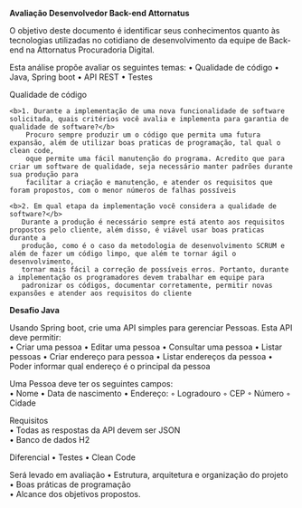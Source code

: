 <b>Avaliação Desenvolvedor Back-end Attornatus</b>

O objetivo deste documento é identificar seus conhecimentos quanto às tecnologias utilizadas no cotidiano de desenvolvimento da equipe de Back-end na Attornatus Procuradoria Digital.

Esta análise propõe avaliar os seguintes temas: 
    • Qualidade de código
    • Java, Spring boot
    • API REST
    • Testes

Qualidade de código

    <b>1. Durante a implementação de uma nova funcionalidade de software solicitada, quais critérios você avalia e implementa para garantia de qualidade de software?</b>
        Procuro sempre produzir um o código que permita uma futura expansão, além de utilizar boas praticas de programação, tal qual o clean code, 
        oque permite uma fácil manutenção do programa. Acredito que para criar um software de qualidade, seja necessário manter padrões durante sua produção para
        facilitar a criação e manutenção, e atender os requisitos que foram propostos, com o menor números de falhas possíveis 

    <b>2. Em qual etapa da implementação você considera a qualidade de software?</b>
       Durante a produção é necessário sempre está atento aos requisitos propostos pelo cliente, além disso, é viável usar boas praticas durante a 
       produção, como é o caso da metodologia de desenvolvimento SCRUM e além de fazer um código limpo, que além te tornar ágil o desenvolvimento, 
       tornar mais fácil a correção de possíveis erros. Portanto, durante a implementação os programadores devem trabalhar em equipe para 
       padronizar os códigos, documentar corretamente, permitir novas expansões e atender aos requisitos do cliente


<b>Desafio Java</b>

Usando Spring boot, crie uma API simples para gerenciar Pessoas. Esta API deve permitir:  
    • Criar uma pessoa
    • Editar uma pessoa
    • Consultar uma pessoa
    • Listar pessoas
    • Criar endereço para pessoa
    • Listar endereços da pessoa
    • Poder informar qual endereço é o principal da pessoa  

Uma Pessoa deve ter os seguintes campos:  
    • Nome
    • Data de nascimento
    • Endereço:
        ◦ Logradouro
        ◦ CEP
        ◦ Número
        ◦ Cidade

Requisitos  
    • Todas as respostas da API devem ser JSON  
    • Banco de dados H2

Diferencial
    • Testes
    • Clean Code
 
Será levado em avaliação 
    • Estrutura, arquitetura e organização do projeto  
    • Boas práticas de programação  
    • Alcance dos objetivos propostos.
